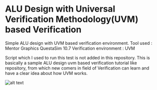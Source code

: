 # ALU Design with Universal Verification Methodology(UVM) based Verification


Simple ALU design with UVM based verification environment.
Tool used		  : Mentor Graphics QuestaSim 10.7
Verification environment : UVM

Script which I used to run this test is not added in this repository. This is basically a sample ALU design uvm based verification tutorial like repository, from which new comers in field of Verification can learn and have a clear idea about how UVM works.

![alt text](https://d3i71xaburhd42.cloudfront.net/39bc177ddbd0cd1c02f93340e84a6ca4973960d7/2-Figure3-1.png)
